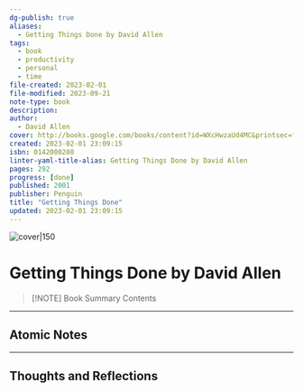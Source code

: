 ```yaml
---
dg-publish: true
aliases:
  - Getting Things Done by David Allen
tags:
  - book
  - productivity
  - personal
  - time
file-created: 2023-02-01
file-modified: 2023-09-21
note-type: book 
description: 
author:
  - David Allen
cover: http://books.google.com/books/content?id=WXcHwzaUd4MC&printsec=frontcover&img=1&zoom=1&edge=curl&source=gbs_api
created: 2023-02-01 23:09:15
isbn: 0142000280 
linter-yaml-title-alias: Getting Things Done by David Allen
pages: 292
progress: [done]
published: 2001
publisher: Penguin
title: "Getting Things Done"
updated: 2023-02-01 23:09:15
---
```


![cover|150](http://books.google.com/books/content?id=WXcHwzaUd4MC&printsec=frontcover&img=1&zoom=1&edge=curl&source=gbs_api)

# Getting Things Done by David Allen

> [!NOTE] Book Summary
> Contents

---

## Atomic Notes

---

## Thoughts and Reflections
